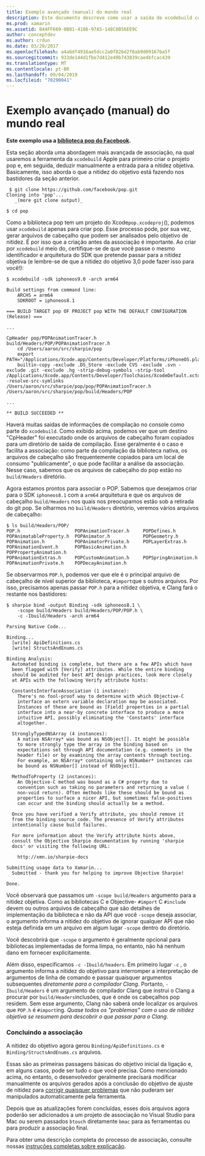 ```yaml
---
title: Exemplo avançado (manual) do mundo real
description: Este documento descreve como usar a saída de xcodebuild como a entrada para a nitidez objetiva, que fornece informações sobre qual é a nitidez do objetivo nos bastidores.
ms.prod: xamarin
ms.assetid: 044FF669-0B81-4186-97A5-148C8B56EE9C
author: conceptdev
ms.author: crdun
ms.date: 03/29/2017
ms.openlocfilehash: a4a6df4916ae5dcc2a0f826d2f0ab9d09167ba5f
ms.sourcegitcommit: 933de144d1fbe7d412e49b743839cae4bfcac439
ms.translationtype: MT
ms.contentlocale: pt-BR
ms.lasthandoff: 09/04/2019
ms.locfileid: "70290041"
---
```

# <a name="advanced-manual-real-world-example"></a>Exemplo avançado (manual) do mundo real

**Este exemplo usa a [biblioteca pop do Facebook](https://github.com/facebook/pop).**

Esta seção aborda uma abordagem mais avançada de associação, na qual usaremos a ferramenta da `xcodebuild` Apple para primeiro criar o projeto pop e, em seguida, deduzir manualmente a entrada para a nitidez objetiva. Basicamente, isso aborda o que a nitidez do objetivo está fazendo nos bastidores da seção anterior.

```
 $ git clone https://github.com/facebook/pop.git
Cloning into 'pop'...
   _(more git clone output)_

$ cd pop
```

Como a biblioteca pop tem um projeto do Xcode`pop.xcodeproj`(), podemos usar `xcodebuild` apenas para criar pop. Esse processo pode, por sua vez, gerar arquivos de cabeçalho que podem ser analisados pelo objetivo de nitidez. É por isso que a criação antes da associação é importante. Ao criar por `xcodebuild` meio do, certifique-se de que você passe o mesmo identificador e arquitetura do SDK que pretende passar para a nitidez objetiva (e lembre-se de que a nitidez do objetivo 3,0 pode fazer isso para você!):

```
$ xcodebuild -sdk iphoneos9.0 -arch arm64

Build settings from command line:
    ARCHS = arm64
    SDKROOT = iphoneos8.1
 
=== BUILD TARGET pop OF PROJECT pop WITH THE DEFAULT CONFIGURATION (Release) ===
 
...
 
CpHeader pop/POPAnimationTracer.h build/Headers/POP/POPAnimationTracer.h
    cd /Users/aaron/src/sharpie/pop
    export PATH="/Applications/Xcode.app/Contents/Developer/Platforms/iPhoneOS.platform/Developer/usr/bin:/Applications/Xcode.app/Contents/Developer/usr/bin:/Users/aaron/bin::/usr/local/bin:/usr/bin:/bin:/usr/sbin:/sbin:/opt/X11/bin:/usr/local/git/bin:/Users/aaron/.rvm/bin"
    builtin-copy -exclude .DS_Store -exclude CVS -exclude .svn -exclude .git -exclude .hg -strip-debug-symbols -strip-tool /Applications/Xcode.app/Contents/Developer/Toolchains/XcodeDefault.xctoolchain/usr/bin/strip -resolve-src-symlinks /Users/aaron/src/sharpie/pop/pop/POPAnimationTracer.h /Users/aaron/src/sharpie/pop/build/Headers/POP
 
...
 
** BUILD SUCCEEDED **
```

Haverá muitas saídas de informações de compilação no console como parte do `xcodebuild`. Como exibido acima, podemos ver que um destino "CpHeader" foi executado onde os arquivos de cabeçalho foram copiados para um diretório de saída de compilação. Esse geralmente é o caso e facilita a associação: como parte da compilação da biblioteca nativa, os arquivos de cabeçalho são frequentemente copiados para um local de consumo "publicamente", o que pode facilitar a análise da associação. Nesse caso, sabemos que os arquivos de cabeçalho do pop estão no `build/Headers` diretório.

Agora estamos prontos para associar o POP. Sabemos que desejamos criar para o SDK `iphoneos8.1` com a `arm64` arquitetura e que os arquivos de cabeçalho `build/Headers` nos quais nos preocupamos estão sob a retirada do git pop. Se olharmos no `build/Headers` diretório, veremos vários arquivos de cabeçalho:

```
$ ls build/Headers/POP/
POP.h                    POPAnimationTracer.h     POPDefines.h
POPAnimatableProperty.h  POPAnimator.h            POPGeometry.h
POPAnimation.h           POPAnimatorPrivate.h     POPLayerExtras.h
POPAnimationEvent.h      POPBasicAnimation.h      POPPropertyAnimation.h
POPAnimationExtras.h     POPCustomAnimation.h     POPSpringAnimation.h
POPAnimationPrivate.h    POPDecayAnimation.h
```

Se observarmos `POP.h`, podemos ver que ele é o principal arquivo de cabeçalho de nível superior da biblioteca, `#import`que s outros arquivos. Por isso, precisamos apenas passar `POP.h` para a nitidez objetiva, e Clang fará o restante nos bastidores:

```
$ sharpie bind -output Binding -sdk iphoneos8.1 \
    -scope build/Headers build/Headers/POP/POP.h \
    -c -Ibuild/Headers -arch arm64

Parsing Native Code...

Binding...
  [write] ApiDefinitions.cs
  [write] StructsAndEnums.cs

Binding Analysis:
  Automated binding is complete, but there are a few APIs which have
  been flagged with [Verify] attributes. While the entire binding
  should be audited for best API design practices, look more closely
  at APIs with the following Verify attribute hints:

  ConstantsInterfaceAssociation (1 instance):
    There's no fool-proof way to determine with which Objective-C
    interface an extern variable declaration may be associated.
    Instances of these are bound as [Field] properties in a partial
    interface into a near-by concrete interface to produce a more
    intuitive API, possibly eliminating the 'Constants' interface
    altogether.

  StronglyTypedNSArray (4 instances):
    A native NSArray* was bound as NSObject[]. It might be possible
    to more strongly type the array in the binding based on
    expectations set through API documentation (e.g. comments in the
    header file) or by examining the array contents through testing.
    For example, an NSArray* containing only NSNumber* instances can
    be bound as NSNumber[] instead of NSObject[].

  MethodToProperty (2 instances):
    An Objective-C method was bound as a C# property due to
    convention such as taking no parameters and returning a value (
    non-void return). Often methods like these should be bound as
    properties to surface a nicer API, but sometimes false-positives
    can occur and the binding should actually be a method.

  Once you have verified a Verify attribute, you should remove it
  from the binding source code. The presence of Verify attributes
  intentionally cause build failures.

  For more information about the Verify attribute hints above,
  consult the Objective Sharpie documentation by running 'sharpie
  docs' or visiting the following URL:

    http://xmn.io/sharpie-docs

Submitting usage data to Xamarin...
  Submitted - thank you for helping to improve Objective Sharpie!

Done.
```

Você observará que passamos um `-scope build/Headers` argumento para a nitidez objetiva. Como as bibliotecas C e Objective- `#import` C `#include` devem ou outros arquivos de cabeçalho que são detalhes de implementação da biblioteca e não da API que você `-scope` deseja associar, o argumento informa a nitidez do objetivo de ignorar qualquer API que não esteja definida em um arquivo em algum lugar `-scope` dentro do diretório.

Você descobrirá que `-scope` o argumento é geralmente opcional para bibliotecas implementadas de forma limpa, no entanto, não há nenhum dano em fornecer explicitamente.

Além disso, especificamos `-c -Ibuild/headers`. Em primeiro lugar `-c` , o argumento informa a nitidez do objetivo para interromper a interpretação de argumentos de linha de comando e passar quaisquer argumentos subsequentes _diretamente para o compilador Clang_. Portanto, `-Ibuild/Headers` é um argumento de compilador Clang que instrui o Clang a procurar por `build/Headers`inclusões, que é onde os cabeçalhos pop residem. Sem esse argumento, Clang não saberá onde localizar os arquivos que `POP.h` é `#import`ing. _Quase todos os "problemas" com o uso de nitidez objetiva se resumem para descobrir o que passar para o Clang_.

### <a name="completing-the-binding"></a>Concluindo a associação

A nitidez do objetivo agora gerou `Binding/ApiDefinitions.cs` e `Binding/StructsAndEnums.cs` arquivos.

Essas são as primeiras passagens básicas do objetivo inicial da ligação e, em alguns casos, pode ser tudo o que você precisa. Como mencionado acima, no entanto, o desenvolvedor geralmente precisará modificar manualmente os arquivos gerados após a conclusão do objetivo de ajuste de nitidez para [corrigir quaisquer problemas](~/cross-platform/macios/binding/objective-sharpie/platform/apidefinitions-structsandenums.md) que não puderam ser manipulados automaticamente pela ferramenta.

Depois que as atualizações forem concluídas, esses dois arquivos agora poderão ser adicionados a um projeto de associação no Visual Studio para Mac ou serem passados `btouch` diretamente `bmac` para as ferramentas ou para produzir a associação final.

Para obter uma descrição completa do processo de associação, consulte nossas [instruções completas sobre explicação](~/ios/platform/binding-objective-c/walkthrough.md).

